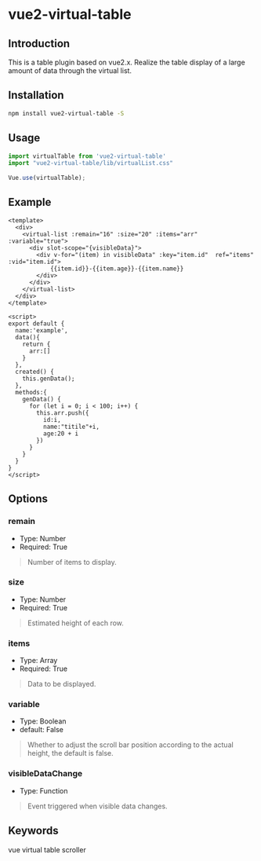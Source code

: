 # vue2-virtual-table
## Introduction
This is a table plugin based on vue2.x. Realize the table display of a large amount of data through the virtual list.

## Installation
```sh
npm install vue2-virtual-table -S
```

## Usage
```js
import virtualTable from 'vue2-virtual-table'
import "vue2-virtual-table/lib/virtualList.css"
 
Vue.use(virtualTable);
```

## Example
```vue
<template>
  <div>
    <virtual-list :remain="16" :size="20" :items="arr" :variable="true">
      <div slot-scope="{visibleData}">
        <div v-for="(item) in visibleData" :key="item.id"  ref="items" :vid="item.id">
            {{item.id}}-{{item.age}}-{{item.name}}
        </div>
      </div>
    </virtual-list>
  </div>
</template>

<script>
export default {
  name:'example',
  data(){
    return {
      arr:[]
    }
  },
  created() {
    this.genData();
  },
  methods:{
    genData() {
      for (let i = 0; i < 100; i++) {
        this.arr.push({
          id:i,
          name:"titile"+i,
          age:20 + i
        })
      }
    }
  }
}
</script>
```

## Options
### remain
+ Type: Number
+ Required: True
>Number of items to display.
### size
+ Type: Number
+ Required: True
>Estimated height of each row.

### items
+ Type: Array
+ Required: True
> Data to be displayed.

### variable 
+ Type: Boolean
+ default: False
> Whether to adjust the scroll bar position according to the actual height, the default is false.

### visibleDataChange
+ Type: Function
> Event triggered when visible data changes.

## Keywords
vue virtual table scroller

